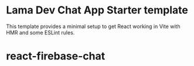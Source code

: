 # Lama Dev Chat App Starter template

This template provides a minimal setup to get React working in Vite with HMR and some ESLint rules.
# react-firebase-chat
